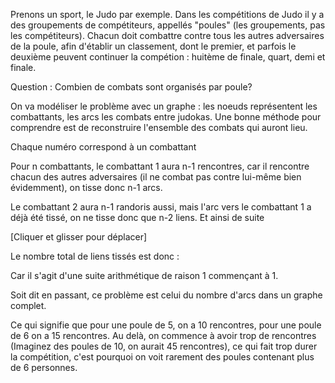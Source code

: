  Prenons un sport, le Judo par exemple. Dans les compétitions de Judo il y a des groupements de compétiteurs, appellés "poules" (les groupements, pas les compétiteurs). Chacun doit combattre contre tous les autres adversaires de la poule, afin d'établir un classement, dont le premier, et parfois le deuxième peuvent continuer la compétion : huitème de finale, quart, demi et finale.

Question : Combien de combats sont organisés par poule?

On va modéliser le problème avec un graphe : les noeuds représentent les combattants, les arcs les combats entre judokas.  Une bonne méthode pour comprendre est de reconstruire l'ensemble des combats qui auront lieu.


Chaque numéro correspond à un combattant


 Pour n combattants, le combattant 1 aura n-1 rencontres, car il rencontre chacun des autres adversaires (il ne combat pas contre lui-même bien évidemment), on tisse donc n-1 arcs.


Le combattant 2 aura n-1 randoris aussi, mais l'arc vers le combattant 1 a déjà été tissé, on ne tisse donc que n-2 liens.
Et ainsi de suite

[Cliquer et glisser pour déplacer]


Le nombre total de liens tissés est donc :


Car il s'agit d'une suite arithmétique de raison 1 commençant à 1.


Soit dit en passant, ce problème est celui du nombre d'arcs dans un graphe complet.

Ce qui signifie que pour une poule de 5, on a 10 rencontres, pour une poule de 6 on a 15 rencontres. Au delà, on commence à avoir trop de rencontres (Imaginez des poules de 10, on aurait 45 rencontres), ce qui fait trop durer la compétition, c'est pourquoi on voit rarement des poules contenant plus de 6 personnes.
